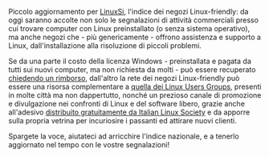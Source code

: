 <!--
.. title: LinuxSi Reloaded
.. slug: linuxsi-reloaded
.. date: 2020-01-21 00:00:00
.. tags: 
.. category: 
.. link: 
.. description: 
.. type: text
.. image_copy: 
.. previewimage:
-->

Piccolo aggiornamento per <a href="https://linuxsi.com/" rel="nofollow">LinuxSi</a>, l'indice dei negozi Linux-friendly: da oggi saranno accolte non solo le segnalazioni di attività commerciali presso cui trovare computer con Linux preinstallato (o senza sistema operativo), ma anche negozi che - più genericamente - offrono assistenza e supporto a Linux, dall'installazione alla risoluzione di piccoli problemi.

Se da una parte il costo della licenza Windows - preinstallata e pagata da tutti sui nuovi computer, ma non richiesta da molti - può essere recuperato <a href="https://www.sistemainoperativo.it/">chiedendo un rimborso</a>, dall'altro la rete dei negozi Linux-friendly può essere una risorsa complementare a <a href="https://lugmap.linux.it/">quella dei Linux Users Groups</a>, presenti in molte città ma non dappertutto, nonché un prezioso canale di promozione e divulgazione nei confronti di Linux e del software libero, grazie anche all'adesivo <a href="{% link _posts/2016-09-03-vetrine-linuxsi.md %}">distribuito gratuitamente da Italian Linux Society</a> e da apporre sulla propria vetrina per incuriosire i passanti ed attirare nuovi clienti.

Spargete la voce, aiutateci ad arricchire l'indice nazionale, e a tenerlo aggiornato nel tempo con le vostre segnalazioni!